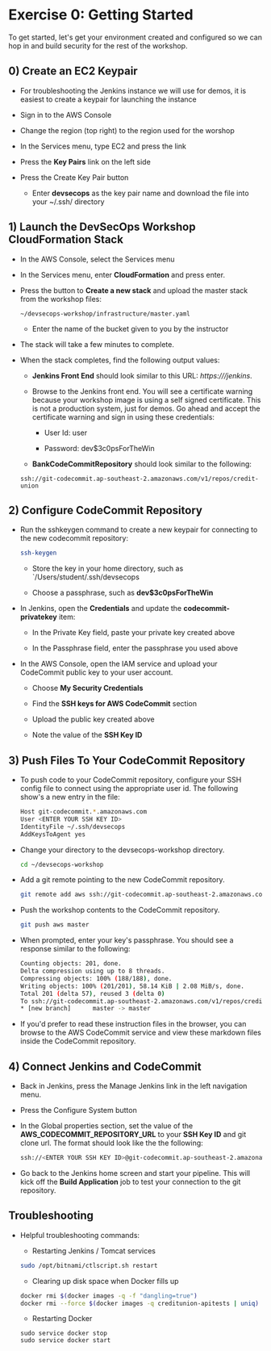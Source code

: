 # Exercise 0: Getting Started

To get started, let's get your environment created and configured so we can hop in and build security for the rest of the workshop.

## 0) Create an EC2 Keypair

- For troubleshooting the Jenkins instance we will use for demos, it is easiest to create a keypair for launching the instance

- Sign in to the AWS Console

- Change the region (top right) to the region used for the worshop

- In the Services menu, type EC2 and press the link

- Press the **Key Pairs** link on the left side

- Press the Create Key Pair button

    - Enter **devsecops** as the key pair name and download the file into your ~/.ssh/ directory

## 1) Launch the DevSecOps Workshop CloudFormation Stack

- In the AWS Console, select the Services menu

- In the Services menu, enter **CloudFormation** and press enter.

- Press the button to **Create a new stack** and upload the master stack from the workshop files:

    ```
    ~/devsecops-workshop/infrastructure/master.yaml
    ```

    - Enter the name of the bucket given to you by the instructor

- The stack will take a few minutes to complete.

- When the stack completes, find the following output values:

    - **Jenkins Front End** should look similar to this URL: *https://<YOUR IP ADDRESS>/jenkins*.

    - Browse to the Jenkins front end. You will see a certificate warning because your workshop image is using a self signed certificate. This is not a production system, just for demos. Go ahead and accept the certificate warning and sign in using these credentials:

        - User Id: user

        - Password: dev$3c0psForTheWin

    - **BankCodeCommitRepository** should look similar to the following:

    ```
    ssh://git-codecommit.ap-southeast-2.amazonaws.com/v1/repos/credit-union
    ```

## 2) Configure CodeCommit Repository

- Run the sshkeygen command to create a new keypair for connecting to the new codecommit repository:

    ```bash
    ssh-keygen
    ```

    - Store the key in your home directory, such as `/Users/student/.ssh/devsecops

    - Choose a passphrase, such as **dev$3c0psForTheWin**

- In Jenkins, open the **Credentials** and update the **codecommit-privatekey** item:

    - In the Private Key field, paste your private key created above

    - In the Passphrase field, enter the passphrase you used above

- In the AWS Console, open the IAM service and upload your CodeCommit public key to your user account.

    - Choose **My Security Credentials**

    - Find the **SSH keys for AWS CodeCommit** section

    - Upload the public key created above

    - Note the value of the **SSH Key ID**

## 3) Push Files To Your CodeCommit Repository

- To push code to your CodeCommit repository, configure your SSH config file to connect using the appropriate user id. The following show's a new entry in the file:

    ```bash
    Host git-codecommit.*.amazonaws.com
    User <ENTER YOUR SSH KEY ID>
    IdentityFile ~/.ssh/devsecops
    AddKeysToAgent yes
    ```

- Change your directory to the devsecops-workshop directory.

    ```bash
    cd ~/devsecops-workshop
    ```

- Add a git remote pointing to the new CodeCommit repository.

    ```bash
    git remote add aws ssh://git-codecommit.ap-southeast-2.amazonaws.com/v1/repos/credit-union 
    ```

- Push the workshop contents to the CodeCommit repository.

    ```bash
    git push aws master
    ```

- When prompted, enter your key's passphrase. You should see a response similar to the following:

    ```bash
    Counting objects: 201, done.
    Delta compression using up to 8 threads.
    Compressing objects: 100% (188/188), done.
    Writing objects: 100% (201/201), 58.14 KiB | 2.08 MiB/s, done.
    Total 201 (delta 57), reused 3 (delta 0)
    To ssh://git-codecommit.ap-southeast-2.amazonaws.com/v1/repos/credit-union
    * [new branch]      master -> master
    ```

- If you'd prefer to read these instruction files in the browser, you can browse to the AWS CodeCommit service and view these markdown files inside the CodeCommit repository.

## 4) Connect Jenkins and CodeCommit

- Back in Jenkins, press the Manage Jenkins link in the left navigation menu.

- Press the Configure System button

- In the Global properties section, set the value of the **AWS_CODECOMMIT_REPOSITORY_URL** to your **SSH Key ID** and git clone url. The format should look like the the following:

    ```bash
    ssh://<ENTER YOUR SSH KEY ID>@git-codecommit.ap-southeast-2.amazonaws.com/v1/repos/credit-union
    ```

- Go back to the Jenkins home screen and start your pipeline. This will kick off the  **Build Application** job to test your connection to the git repository.

## Troubleshooting

- Helpful troubleshooting commands:

    - Restarting Jenkins / Tomcat services

    ```bash
    sudo /opt/bitnami/ctlscript.sh restart
    ```

    - Clearing up disk space when Docker fills up

    ```bash
    docker rmi $(docker images -q -f "dangling=true")
    docker rmi --force $(docker images -q creditunion-apitests | uniq)
    ```

    - Restarting Docker

    ```
    sudo service docker stop
    sudo service docker start
    ```
